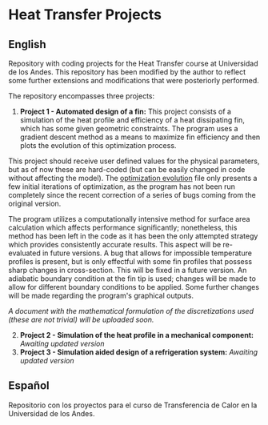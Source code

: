 # Heat Transfer Projects

## English

Repository with coding projects for the Heat Transfer course at Universidad de los Andes. This repository has been modified by the author to reflect some further extensions and modifications that were posteriorly performed.

The repository encompasses three projects:

1. **Project 1 - Automated design of a fin:** This project consists of a simulation of the heat profile and efficiency of a heat dissipating fin, which has some given geometric constraints. The program uses a gradient descent method as a means to maximize fin efficiency and then plots the evolution of this optimization process.

This project should receive user defined values for the physical parameters, but as of now these are hard-coded (but can be easily changed in code without affecting the model). The [optimization evolution](optimization_evolution.png) file only presents a few initial iterations of optimization, as the program has not been run completely since the recent correction of a series of bugs coming from the original version.

The program utilizes a computationally intensive method for surface area calculation which affects performance significantly; nonetheless, this method has been left in the code as it has been the only attempted strategy which provides consistently accurate results. This aspect will be re-evaluated in future versions. A bug that allows for impossible temperature profiles is present, but is only effectful with some fin profiles that possess sharp changes in cross-section. This will be fixed in a future version. An adiabatic boundary condition at the fin tip is used; changes will be made to allow for different boundary conditions to be applied. Some further changes will be made regarding the program's graphical outputs.

*A document with the mathematical formulation of the discretizations used (these are not trivial) will be uploaded soon.*

2. **Project 2 - Simulation of the heat profile in a mechanical component:** *Awaiting updated version*
3. **Project 3 - Simulation aided design of a refrigeration system:** *Awaiting updated version*

## Español

Repositorio con los proyectos para el curso de Transferencia de Calor en la Universidad de los Andes.
